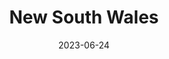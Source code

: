 ---
title: "New South Wales"
type: state
capital:
  - Sydney
cities:
  - Laurieton
  - Port Macquarie
  - Sydney
country:
  - Australia
date: 2023-06-24
hashtag: new-south-wales
tags:
  - state
---